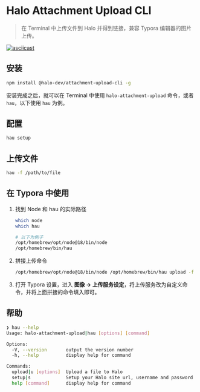 # Halo Attachment Upload CLI

> 在 Terminal 中上传文件到 Halo 并得到链接，兼容 Typora 编辑器的图片上传。

[![asciicast](https://asciinema.org/a/NVnIamnx3WrQNnDSOHKLDqDic.svg)](https://asciinema.org/a/NVnIamnx3WrQNnDSOHKLDqDic)

## 安装

```bash
npm install @halo-dev/attachment-upload-cli -g
```

安装完成之后，就可以在 Terminal 中使用 `halo-attachment-upload` 命令，或者 `hau`，以下使用 `hau` 为例。

## 配置

```bash
hau setup
```

## 上传文件

```bash
hau -f /path/to/file
```

## 在 Typora 中使用

1. 找到 Node 和 hau 的实际路径

    ```bash
    which node
    which hau

    # 以下为例子
    /opt/homebrew/opt/node@18/bin/node
    /opt/homebrew/bin/hau
    ```

2. 拼接上传命令

    ```bash
    /opt/homebrew/opt/node@18/bin/node /opt/homebrew/bin/hau upload -f
    ```

3. 打开 Typora 设置，进入 **图像 -> 上传服务设定**，将上传服务改为自定义命令，并将上面拼接的命令填入即可。

## 帮助

```bash
❯ hau --help
Usage: halo-attachment-upload|hau [options] [command]

Options:
  -V, --version       output the version number
  -h, --help          display help for command

Commands:
  upload|u [options]  Upload a file to Halo
  setup|s             Setup your Halo site url, username and password
  help [command]      display help for command
```

